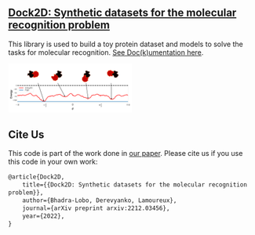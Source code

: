 **[Dock2D: Synthetic datasets for the molecular recognition problem](https://arxiv.org/abs/2212.03456)**
-------
This library is used to build a toy protein dataset and models
to solve the tasks for molecular recognition. [See Doc(k)umentation here](https://lamoureux-lab.github.io/Dock2D/).

<img src="https://github.com/lamoureux-lab/Dock2D/blob/sid_docking/docs/source/energy_surface_local_min_pose_free_energy.png" alt="Energy Surface" style="width:50%;height:50%;">


[comment]: <> (<img alt="docs/source/energy_surface_local_min_pose_free_energy.png" src="docs/source/energy_surface_local_min_pose_free_energy.png"/>)

[comment]: <> (<img src="docs/source/testset_protein_pool50_interactionsVSnon-interactions.png" alt="alt text" width="500" height="400">)

[comment]: <> ([Examples of interacting vs non-interacting shapes]&#40;docs/source/testset_protein_pool50_interactionsVSnon-interactions.png&#41;)


Cite Us
-------

This code is part of the work done in [our paper](https://arxiv.org/abs/2212.03456).
Please cite us if you use this code in your own work:

    @article{Dock2D,
        title={{Dock2D: Synthetic datasets for the molecular recognition problem}},
        author={Bhadra-Lobo, Derevyanko, Lamoureux},
        journal={arXiv preprint arxiv:2212.03456},
        year={2022},
    }
